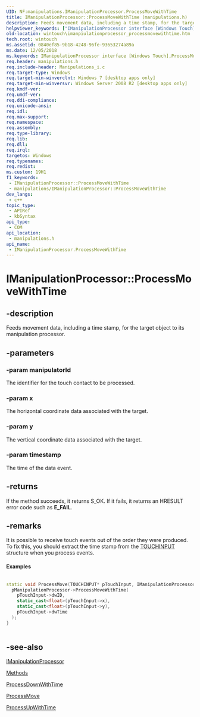 ```yaml
---
UID: NF:manipulations.IManipulationProcessor.ProcessMoveWithTime
title: IManipulationProcessor::ProcessMoveWithTime (manipulations.h)
description: Feeds movement data, including a time stamp, for the target object to its manipulation processor.
helpviewer_keywords: ["IManipulationProcessor interface [Windows Touch]","ProcessMoveWithTime method","IManipulationProcessor.ProcessMoveWithTime","IManipulationProcessor::ProcessMoveWithTime","ProcessMoveWithTime","ProcessMoveWithTime method [Windows Touch]","ProcessMoveWithTime method [Windows Touch]","IManipulationProcessor interface","manipulations/IManipulationProcessor::ProcessMoveWithTime","wintouch.imanpiulationprocessor_processmovewithtime"]
old-location: wintouch\imanpiulationprocessor_processmovewithtime.htm
tech.root: wintouch
ms.assetid: 0840ef85-9b18-4248-96fe-93653274a89a
ms.date: 12/05/2018
ms.keywords: IManipulationProcessor interface [Windows Touch],ProcessMoveWithTime method, IManipulationProcessor.ProcessMoveWithTime, IManipulationProcessor::ProcessMoveWithTime, ProcessMoveWithTime, ProcessMoveWithTime method [Windows Touch], ProcessMoveWithTime method [Windows Touch],IManipulationProcessor interface, manipulations/IManipulationProcessor::ProcessMoveWithTime, wintouch.imanpiulationprocessor_processmovewithtime
req.header: manipulations.h
req.include-header: Manipulations_i.c
req.target-type: Windows
req.target-min-winverclnt: Windows 7 [desktop apps only]
req.target-min-winversvr: Windows Server 2008 R2 [desktop apps only]
req.kmdf-ver: 
req.umdf-ver: 
req.ddi-compliance: 
req.unicode-ansi: 
req.idl: 
req.max-support: 
req.namespace: 
req.assembly: 
req.type-library: 
req.lib: 
req.dll: 
req.irql: 
targetos: Windows
req.typenames: 
req.redist: 
ms.custom: 19H1
f1_keywords:
 - IManipulationProcessor::ProcessMoveWithTime
 - manipulations/IManipulationProcessor::ProcessMoveWithTime
dev_langs:
 - c++
topic_type:
 - APIRef
 - kbSyntax
api_type:
 - COM
api_location:
 - manipulations.h
api_name:
 - IManipulationProcessor.ProcessMoveWithTime
---
```


# IManipulationProcessor::ProcessMoveWithTime


## -description

Feeds movement data, including a time stamp, for the target object to its manipulation processor.

## -parameters

### -param manipulatorId

The identifier for the touch contact to be processed.

### -param x

The horizontal coordinate data associated with the target.

### -param y

The vertical coordinate data associated with the target.

### -param timestamp

The time of the data event.

## -returns

If the method succeeds, it returns S_OK. If it fails, it returns an HRESULT error code such as <b>E_FAIL</b>.

## -remarks

It is possible to receive touch events out of the order they were produced.  To fix this, 
    you should extract the time stamp from the <a href="/windows/desktop/api/winuser/ns-winuser-touchinput">TOUCHINPUT</a> structure when you process events.


#### Examples


```cpp

static void ProcessMove(TOUCHINPUT* pTouchInput, IManipulationProcessor* pManipulationProcessor){
  pManipulationProcessor->ProcessMoveWithTime(
    pTouchInput->dwID, 
    static_cast<float>(pTouchInput->x), 
    static_cast<float>(pTouchInput->y), 
    pTouchInput->dwTime
  );
}
      
```

## -see-also

<a href="/windows/desktop/api/manipulations/nn-manipulations-imanipulationprocessor">IManipulationProcessor</a>



<a href="/windows/desktop/wintouch/mtmethods">Methods</a>



<a href="/windows/desktop/api/manipulations/nf-manipulations-imanipulationprocessor-processdownwithtime">ProcessDownWithTime</a>



<a href="/windows/desktop/api/manipulations/nf-manipulations-imanipulationprocessor-processmove">ProcessMove</a>



<a href="/windows/desktop/api/manipulations/nf-manipulations-imanipulationprocessor-processupwithtime">ProcessUpWithTime</a>